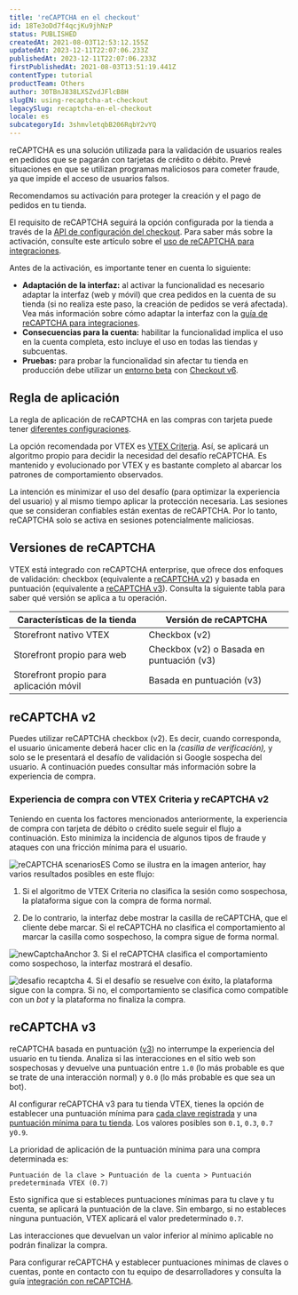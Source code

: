 ```yaml
---
title: 'reCAPTCHA en el checkout'
id: 18Te3oDd7f4qcjKu9jhNzP
status: PUBLISHED
createdAt: 2021-08-03T12:53:12.155Z
updatedAt: 2023-12-11T22:07:06.233Z
publishedAt: 2023-12-11T22:07:06.233Z
firstPublishedAt: 2021-08-03T13:51:19.441Z
contentType: tutorial
productTeam: Others
author: 30TBnJ838LXSZvdJFlcB8H
slugEN: using-recaptcha-at-checkout
legacySlug: recaptcha-en-el-checkout
locale: es
subcategoryId: 3shmvletqbB206RqbY2vYQ
---
```


reCAPTCHA es una solución utilizada para la validación de usuarios reales en pedidos que se pagarán con tarjetas de crédito o débito. Prevé situaciones en que se utilizan programas maliciosos para cometer fraude, ya que impide el acceso de usuarios falsos. 

Recomendamos su activación para proteger la creación y el pago de pedidos en tu tienda.

El requisito de reCAPTCHA seguirá la opción configurada por la tienda a través de la [API de configuración del checkout](https://developers.vtex.com/docs/api-reference/checkout-api#post-/api/checkout/pvt/configuration/orderForm). Para saber más sobre la activación, consulte este artículo sobre el [uso de reCAPTCHA para integraciones](https://developers.vtex.com/vtex-rest-api/docs/recaptcha).

Antes de la activación, es importante tener en cuenta lo siguiente:

* **Adaptación de la interfaz:** al activar la funcionalidad es necesario adaptar la interfaz (web y móvil) que crea pedidos en la cuenta de su tienda (si no realiza este paso, la creación de pedidos se verá afectada). Vea más información sobre cómo adaptar la interfaz con la [guía de reCAPTCHA para integraciones](https://developers.vtex.com/vtex-rest-api/docs/recaptcha).
* **Consecuencias para la cuenta:** habilitar la funcionalidad implica el uso en la cuenta completa, esto incluye el uso en todas las tiendas y subcuentas.
* **Pruebas:** para probar la funcionalidad sin afectar tu tienda en producción debe utilizar un [entorno beta](https://help.vtex.com/pt/tutorial/acessar-o-ambiente-beta-pelo-dominio-myvtex-com--3BHM289568gcSwk2O80Asu) con [Checkout v6](https://help.vtex.com/es/tutorial/ativar-o-checkout-v6--7qVqv3ptRvpVVplrvg8ruH). 

## Regla de aplicación

La regla de aplicación de reCAPTCHA en las compras con tarjeta puede tener [diferentes configuraciones](https://developers.vtex.com/docs/api-reference/checkout-api#post-/api/checkout/pvt/configuration/orderForm).

La opción recomendada por VTEX es [VTEX Criteria](https://developers.vtex.com/docs/api-reference/checkout-api#post-/api/checkout/pvt/configuration/orderForm). Así, se aplicará un algoritmo propio para decidir la necesidad del desafío reCAPTCHA. Es mantenido y evolucionado por VTEX y es bastante completo al abarcar los patrones de comportamiento observados.

La intención es minimizar el uso del desafío (para optimizar la experiencia del usuario) y al mismo tiempo aplicar la protección necesaria. Las sesiones que se consideran confiables están exentas de reCAPTCHA. Por lo tanto, reCAPTCHA solo se activa en sesiones potencialmente maliciosas.

## Versiones de reCAPTCHA

VTEX está integrado con reCAPTCHA enterprise, que ofrece dos enfoques de validación: checkbox (equivalente a [reCAPTCHA v2](https://developers.google.com/recaptcha/docs/display)) y basada en puntuación (equivalente a [reCAPTCHA v3](https://developers.google.com/recaptcha/docs/v3)). Consulta la siguiente tabla para saber qué versión se aplica a tu operación.

| **Características de la tienda**        | **Versión de reCAPTCHA** |
|-----------------------------------------|--------------------------|
| Storefront nativo VTEX                  | Checkbox (v2)                       |
| Storefront propio para web              | Checkbox (v2) o Basada en puntuación (v3)                  |
| Storefront propio para aplicación móvil | Basada en puntuación (v3)                         |

## reCAPTCHA v2

Puedes utilizar reCAPTCHA checkbox (v2). Es decir, cuando corresponda, el usuario únicamente deberá hacer clic en la <i class="far fa-check-square"></i> _(casilla de verificación),_ y solo se le presentará el desafío de validación si Google sospecha del usuario. A continuación puedes consultar más información sobre la experiencia de compra.

### Experiencia de compra con VTEX Criteria y reCAPTCHA v2

Teniendo en cuenta los factores mencionados anteriormente, la experiencia de compra con tarjeta de débito o crédito suele seguir el flujo a continuación. Esto minimiza la incidencia de algunos tipos de fraude y ataques con una fricción mínima para el usuario.

![reCAPTCHA scenariosES](//images.ctfassets.net/alneenqid6w5/3gA55NZPuxpKOxCZxvbhgj/596d96e2fd5ba06a1c390dc9d8d0ca68/reCAPTCHA_scenarios__2_.jpg)
Como se ilustra en la imagen anterior, hay varios resultados posibles en este flujo:

1. Si el algoritmo de VTEX Criteria no clasifica la sesión como sospechosa, la plataforma sigue con la compra de forma normal.

2. De lo contrario, la interfaz debe mostrar la casilla de reCAPTCHA, que el cliente debe marcar. Si el reCAPTCHA no clasifica el comportamiento al marcar la casilla como sospechoso, la compra sigue de forma normal.

![newCaptchaAnchor](//images.ctfassets.net/alneenqid6w5/2lv7PfOmkakDcSkNbAITtK/9b8cf067c590a48d2560e9a170fa2022/newCaptchaAnchor.gif)
3. Si el reCAPTCHA clasifica el comportamiento como sospechoso, la interfaz mostrará el desafío.

![desafio recaptcha](//images.ctfassets.net/alneenqid6w5/3wg7F9nmxJwZ8jxUJKb8OT/e820adf7252e86a94e79fc72eae1f536/desafio_recaptcha.png)
4. Si el desafío se resuelve con éxito, la plataforma sigue con la compra. Si no, el comportamiento se clasifica como compatible con un _bot_ y la plataforma no finaliza la compra.

## reCAPTCHA v3

reCAPTCHA basada en puntuación ([v3](https://developers.google.com/recaptcha/docs/v3)) no interrumpe la experiencia del usuario en tu tienda. Analiza si las interacciones en el sitio web son sospechosas y devuelve una puntuación entre `1.0` (lo más probable es que se trate de una interacción normal) y `0.0` (lo más probable es que sea un bot).

Al configurar reCAPTCHA v3 para tu tienda VTEX, tienes la opción de establecer una puntuación mínima para [cada clave registrada](https://developers.vtex.com/docs/guides/implementing-recaptcha-in-integrations#getting-the-recaptcha-key-for-mobile-implementations) y una [puntuación mínima para tu tienda](https://developers.vtex.com/docs/guides/implementing-recaptcha-in-integrations#recaptcha-v3-score). Los valores posibles son `0.1`, `0.3`, `0.7` y`0.9`. 

La prioridad de aplicación de la puntuación mínima para una compra determinada es:

```
Puntuación de la clave > Puntuación de la cuenta > Puntuación predeterminada VTEX (0.7)
```

Esto significa que si estableces puntuaciones mínimas para tu clave y tu cuenta, se aplicará la puntuación de la clave. Sin embargo, si no estableces ninguna puntuación, VTEX aplicará el valor predeterminado `0.7`.

Las interacciones que devuelvan un valor inferior al mínimo aplicable no podrán finalizar la compra.

Para configurar reCAPTCHA y establecer puntuaciones mínimas de claves o cuentas, ponte en contacto con tu equipo de desarrolladores y consulta la guía [integración con reCAPTCHA](https://developers.vtex.com/docs/guides/recaptcha#recaptcha-v3-score).

